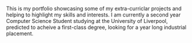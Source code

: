 This is my portfolio showcasing some of my extra-curriclar projects and helping to highlight my skills and 
interests.
I am currently a second year Computer Science Student studying at the University of Liverpool, predicted to
acheive a first-class degree, looking for a year long industrial placement.
